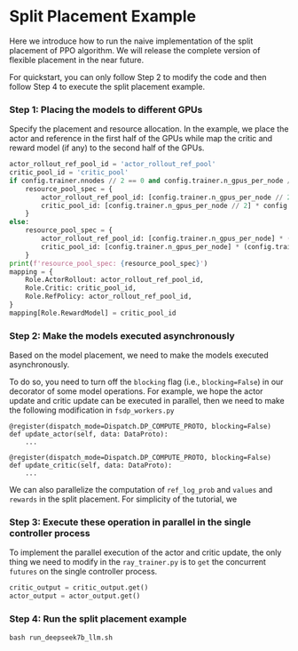 # Split Placement Example
Here we introduce how to run the naive implementation of the split placement of PPO algorithm.
We will release the complete version of flexible placement in the near future.

 For quickstart, you can only follow Step 2 to modify the code and then follow Step 4 to execute the split placement example.

### Step 1: Placing the models to different GPUs
Specify the placement and resource allocation. In the example, we place the actor and reference in the first half of the GPUs while map the critic and reward model (if any) to the second half of the GPUs.
```python
actor_rollout_ref_pool_id = 'actor_rollout_ref_pool'
critic_pool_id = 'critic_pool'
if config.trainer.nnodes // 2 == 0 and config.trainer.n_gpus_per_node // 2 > 0:
    resource_pool_spec = {
        actor_rollout_ref_pool_id: [config.trainer.n_gpus_per_node // 2] * config.trainer.nnodes,
        critic_pool_id: [config.trainer.n_gpus_per_node // 2] * config.trainer.nnodes,
    }
else:
    resource_pool_spec = {
        actor_rollout_ref_pool_id: [config.trainer.n_gpus_per_node] * (config.trainer.nnodes // 2),
        critic_pool_id: [config.trainer.n_gpus_per_node] * (config.trainer.nnodes // 2),
    }
print(f'resource_pool_spec: {resource_pool_spec}')
mapping = {
    Role.ActorRollout: actor_rollout_ref_pool_id,
    Role.Critic: critic_pool_id,
    Role.RefPolicy: actor_rollout_ref_pool_id,
}
mapping[Role.RewardModel] = critic_pool_id
```

### Step 2: Make the models executed asynchronously
Based on the model placement, we need to make the models executed asynchronously.

To do so, you need to turn off the `blocking` flag (i.e., `blocking=False`) in our decorator of some model operations.
For example, we hope the actor update and critic update can be executed in parallel, then we need to make the following modification in `fsdp_workers.py`

```
@register(dispatch_mode=Dispatch.DP_COMPUTE_PROTO, blocking=False)
def update_actor(self, data: DataProto):
    ...

@register(dispatch_mode=Dispatch.DP_COMPUTE_PROTO, blocking=False)
def update_critic(self, data: DataProto):
    ...
```

We can also parallelize the computation of `ref_log_prob` and `values` and `rewards` in the split placement. For simplicity of the tutorial, we 

### Step 3: Execute these operation in parallel in the single controller process
To implement the parallel execution of the actor and critic update, the only thing we need to modify in the `ray_trainer.py` is to `get` the concurrent  `futures` on the single controller process.

```python
critic_output = critic_output.get()
actor_output = actor_output.get()
```

### Step 4: Run the split placement example

```
bash run_deepseek7b_llm.sh
```
